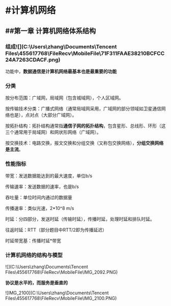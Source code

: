 # #计算机网络

## ##第一章 计算机网络体系结构

### 组成![](C:\Users\zhang\Documents\Tencent Files\455617768\FileRecv\MobileFile\71F311FAAE38210BCFCC24A7263CDACF.png)

功能中，**数据通信是计算机网络最基本也是最重要的功能**

### 分类

按分布范围：广域网，局域网（包含城域网），个人区域网。

按传输技术分类：广播式网络（通常局域网采用，广域网的部分领域如卫星通信网络也是），点对点（大部分广域网）。

按拓扑结构：拓扑结构通常指**通信子网的拓扑结构**，包含星形、总线形、环形（这三个通常用于局域网）和网状形网络（广域网）。

按交换技术：电路交换，报文交换和分组交换（又称包交换网络），**分组交换网络是主流**。

### 性能指标

带宽：发送数据能达到的最大速度，单位b/s

传输速率：发送数据的速率，也是b/s

吞吐量：单位时间内通过的数据量

传播速率：类似光速，2*10^8 m/s

时延：分四部分，发送时延（传输时延），传播时延，处理时延和排队时延。

往返时延：RTT（部分题目中RTT/2即为传播延迟）

时延带宽基：传播时延*带宽

### 计算机网络的结构与模型

![](C:\Users\zhang\Documents\Tencent Files\455617768\FileRecv\MobileFile\IMG_2092.PNG)

**协议是水平的，而服务是垂直的**

![IMG_2100](C:\Users\zhang\Documents\Tencent Files\455617768\FileRecv\MobileFile\IMG_2100.PNG)

